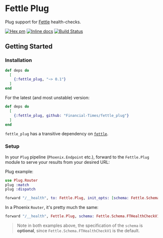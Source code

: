 # Fettle Plug

Plug support for [Fettle](https://github.com/Financial-Times/fettle) health-checks.

[![Hex pm](http://img.shields.io/hexpm/v/fettle_plug.svg?style=flat)](https://hex.pm/packages/fettle_plug) [![Inline docs](http://inch-ci.org/github/Financial-Times/fettle_plug.svg)](http://inch-ci.org/github/Financial-Times/fettle_plug) [![Build Status](https://travis-ci.org/Financial-Times/fettle_plug.svg?branch=master)](https://travis-ci.org/Financial-Times/fettle_plug)

## Getting Started

### Installation

```elixir
def deps do
  [
    {:fettle_plug, "~> 0.1"}
  ]
end
```

For the latest (and most unstable) version:

```elixir
def deps do
  [
    {:fettle_plug, github: "Financial-Times/fettle_plug"}
  ]
end
```

`fettle_plug` has a transitive dependency on [`fettle`](https://github.com/Financial-Times/fettle).

### Setup

In your `Plug` pipeline (`Phoenix.Endpoint` etc.), forward to
the `Fettle.Plug` module to serve your results from your desired URL:

Plug example:

```elixir
use Plug.Router
plug :match
plug :dispatch

forward "/__health", to: Fettle.Plug, init_opts: [schema: Fettle.Schema.FTHealthCheckV1]
```

In a Phoenix `Router`, it's pretty much the same:

```elixir
forward "/__health", Fettle.Plug, schema: Fettle.Schema.FTHealthCheckV1
```

> Note in both examples above, the specification of the `schema` is **optional**,
since `Fettle.Schema.FTHealthCheckV1` is the default.

